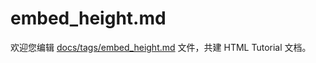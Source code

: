 embed_height.md
===

欢迎您编辑 <a target="__blank" href="https://github.com/jaywcjlove/html-tutorial/blob/main/docs/tags/embed_height.md">docs/tags/embed_height.md</a> 文件，共建 HTML Tutorial 文档。